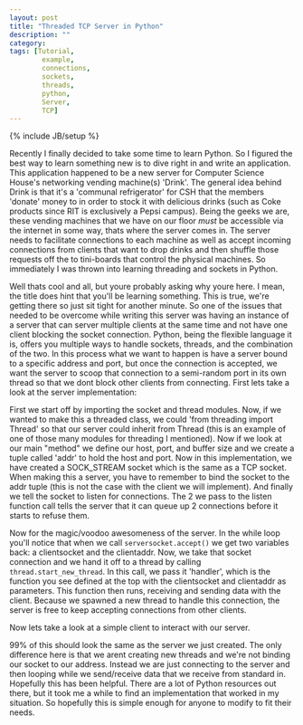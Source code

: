 ```yaml
---
layout: post
title: "Threaded TCP Server in Python"
description: ""
category: 
tags: [Tutorial,
        example,
        connections,
        sockets,
        threads,
        python,
        Server,
        TCP]
---
```

{% include JB/setup %}

Recently I finally decided to take some time to learn Python. So I figured the best way to learn something new is to dive right in and write an application. This application happened to be a new server for Computer Science House's networking vending machine(s) 'Drink'. The general idea behind Drink is that it's a 'communal refrigerator' for CSH that the members 'donate' money to in order to stock it with delicious drinks (such as Coke products since RIT is exclusively a Pepsi campus). Being the geeks we are, these vending machines that we have on our floor _must_ be accessible via the internet in some way, thats where the server comes in. The server needs to facilitate connections to each machine as well as accept incoming connections from clients that want to drop drinks and then shuffle those requests off the to tini-boards that control the physical machines. So immediately I was thrown into learning threading and sockets in Python.

Well thats cool and all, but youre probably asking why youre here. I mean, the title does hint that you'll be learning something. This is true, we're getting there so just sit tight for another minute. So one of the issues that needed to be overcome while writing this server was having an instance of a server that can server multiple clients at the same time and not have one client blocking the socket connection. Python, being the flexible language it is, offers you multiple ways to handle sockets, threads, and the combination of the two. In this process what we want to happen is have a server bound to a specific address and port, but once the connection is accepted, we want the server to scoop that connection to a semi-random port in its own thread so that we dont block other clients from connecting. First lets take a look at the server implementation:

<script src="http://gist.github.com/627757.js"> </script>

First we start off by importing the socket and thread modules. Now, if we wanted to make this a threaded class, we could 'from threading import Thread' so that our server could inherit from Thread (this is an example of one of those many modules for threading I mentioned). Now if we look at our main "method" we define our host, port, and buffer size and we create a tuple called 'addr' to hold the host and port. Now in this implementation, we have created a SOCK_STREAM socket which is the same as a TCP socket. When making this a server, you have to remember to bind the socket to the addr tuple (this is not the case with the client we will implement). And finally we tell the socket to listen for connections. The 2 we pass to the listen function call tells the server that it can queue up 2 connections before it starts to refuse them.

Now for the magic/voodoo awesomeness of the server. In the while loop you'll notice that when we call ```serversocket.accept()``` we get two variables back: a clientsocket and the clientaddr. Now, we take that socket connection and we hand it off to a thread by calling ```thread.start_new_thread```. In this call, we pass it 'handler', which is the function you see defined at the top with the clientsocket and clientaddr as parameters. This function then runs, receiving and sending data with the client. Because we spawned a new thread to handle this connection, the server is free to keep accepting connections from other clients.

Now lets take a look at a simple client to interact with our server.

<script src="http://gist.github.com/627768.js"> </script>

99% of this should look the same as the server we just created. The only difference here is that we arent creating new threads and we're not binding our socket to our address. Instead we are just connecting to the server and then looping while we send/receive data that we receive from standard in.
Hopefully this has been helpful. There are a lot of Python resources out there, but it took me a while to find an implementation that worked in my situation. So hopefully this is simple enough for anyone to modify to fit their needs.

